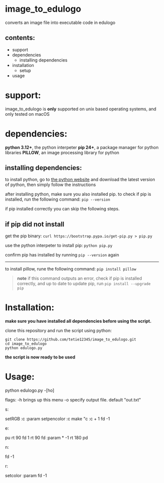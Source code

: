 # image_to_edulogo
converts an image file into executable code in edulogo

contents:
-
- support
- dependencies
    - installing dependencies
- installation
    - setup
- usage

# support:
image_to_edulogo is **only** supported on unix based operating systems, and only tested on macOS

# dependencies:
**python 3.12+**, the python interpeter
**pip 24+**, a package manager for python libraries
**PILLOW**, an image processing library for python

## installing dependencies:
to install python, go to [the python website](https://www.python.org) and download the latest version of python, then simply follow the instructions

after installing python, make sure you also installed pip. to check if pip is installed, run the following command:
`pip --version`

if pip installed correctly you can skip the following steps.

if pip did not install
-
get the pip binary:
``curl https://bootstrap.pypa.io/get-pip.py > pip.py``

use the python interpeter to install pip:
``python pip.py``

confirm pip has installed by running `pip --version` again

---

to install pillow, rune the following command:
`pip install pillow`

> **note** if this command outputs an error, check if pip is installed correctly, and up to date
> to update pip, run `pip install --upgrade pip`

# Installation:
**make sure you have installed all dependencies before using the script.**

clone this repository and run the script using python:
```
git clone https://github.com/tetie12345/image_to_edulogo.git
cd image_to_edulogo
python edulogo.py
```

**the script is now ready to be used**

# Usage:
python edulogo.py -[ho] <file>

flags:
    -h              brings up this menu
    -o <filename>   specify output file. default "out.txt"



s:

setRGB :c :param
setpencolor :c
make "c :c + 1
fd -1

e:

pu
rt 90
fd 1
rt 90
fd :param * -1
rt 180
pd

n:

fd -1

r:

setcolor :param
fd -1
